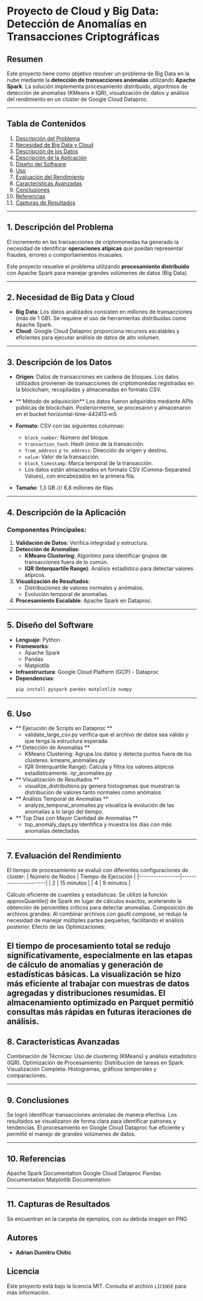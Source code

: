 # Proyecto de Cloud y Big Data: Detección de Anomalías en Transacciones Criptográficas

## Resumen

Este proyecto tiene como objetivo resolver un problema de Big Data en la nube mediante la **detección de transacciones anómalas** utilizando **Apache Spark**. La solución implementa procesamiento distribuido, algoritmos de detección de anomalías (KMeans e IQR), visualización de datos y análisis del rendimiento en un clúster de Google Cloud Dataproc.

---

## Tabla de Contenidos

1. [Descripción del Problema](#descripcion-del-problema)
2. [Necesidad de Big Data y Cloud](#necesidad-de-big-data-y-cloud)
3. [Descripción de los Datos](#descripcion-de-los-datos)
4. [Descripción de la Aplicación](#descripcion-de-la-aplicacion)
5. [Diseño del Software](#diseno-del-software)
6. [Uso](#uso)
7. [Evaluación del Rendimiento](#evaluacion-del-rendimiento)
8. [Características Avanzadas](#caracteristicas-avanzadas)
9. [Conclusiones](#conclusiones)
10. [Referencias](#referencias)
11. [Capturas de Resultados](#capturas-de-resultados)

---

## 1. Descripción del Problema <a name="descripcion-del-problema"></a>

El incremento en las transacciones de criptomonedas ha generado la necesidad de identificar **operaciones atípicas** que puedan representar fraudes, errores o comportamientos inusuales.

Este proyecto resuelve el problema utilizando **procesamiento distribuido** con Apache Spark para manejar grandes volúmenes de datos (Big Data).

---

## 2. Necesidad de Big Data y Cloud <a name="necesidad-de-big-data-y-cloud"></a>

- **Big Data**: Los datos analizados consisten en millones de transacciones (más de 1 GB). Se requiere el uso de herramientas distribuidas como Apache Spark.
- **Cloud**: Google Cloud Dataproc proporciona recursos escalables y eficientes para ejecutar análisis de datos de alto volumen.

---

## 3. Descripción de los Datos <a name="descripcion-de-los-datos"></a>

- **Origen**: Datos de transacciones en cadena de bloques. Los datos utilizados provienen de transacciones de criptomonedas registradas en la blockchain, recopiladas y almacenadas en formato CSV.
- ** Método de adquisición** Los datos fueron adquiridos mediante APIs públicas de blockchain. Posteriormente, se procesaron y almacenaron en el bucket horizontal-time-442413-m5
- **Formato**: CSV con las siguientes columnas:
   - `block_number`: Número del bloque.
   - `transaction_hash`: Hash único de la transacción.
   - `from_address` y `to_address`: Dirección de origen y destino.
   - `value`: Valor de la transacción.
   - `block_timestamp`: Marca temporal de la transacción.
   - Los datos están almacenados en formato CSV (Comma-Separated Values), con encabezados en la primera fila.

- **Tamaño**: 1,3 GB  /// 6,8 millones de filas

---

## 4. Descripción de la Aplicación <a name="descripcion-de-la-aplicacion"></a>

### Componentes Principales:
1. **Validación de Datos**: Verifica integridad y estructura.
2. **Detección de Anomalías**:
   - **KMeans Clustering**: Algoritmo para identificar grupos de transacciones fuera de lo común.
   - **IQR (Interquartile Range)**: Análisis estadístico para detectar valores atípicos.
3. **Visualización de Resultados**:
   - Distribuciones de valores normales y anómalos.
   - Evolución temporal de anomalías.
4. **Procesamiento Escalable**: Apache Spark en Dataproc.

---

## 5. Diseño del Software <a name="diseno-del-software"></a>

- **Lenguaje**: Python
- **Frameworks**:
   - Apache Spark
   - Pandas
   - Matplotlib
- **Infraestructura**: Google Cloud Platform (GCP) - Dataproc
- **Dependencias**:
   ```bash
   pip install pyspark pandas matplotlib numpy

---

## 6. Uso <a name="uso"></a>
- ** Ejecución de Scripts en Dataproc ** 
	- validate_large_csv.py verifica que el archivo de datos sea válido y que tenga la estructura esperada
- ** Detección de Anomalías ** 
	- KMeans Clustering: Agrupa los datos y detecta puntos fuera de los clústeres. kmeans_anomalies.py
	- IQR (Interquartile Range): Calcula y filtra los valores atípicos estadísticamente. iqr_anomalies.py
- ** Visualización de Resultados **
	- visualize_distributions.py genera histogramas que muestran la distribución de valores tanto normales como anómalos
- ** Análisis Temporal de Anomalías ** 
	- analyze_temporal_anomalies.py visualiza la evolución de las anomalías a lo largo del tiempo.
- ** Top Días con Mayor Cantidad de Anomalías ** 
	- top_anomaly_days.py Identifica y muestra los días con más anomalías detectadas

---

## 7. Evaluación del Rendimiento <a name="evaluacion-del-rendimiento"></a>
El tiempo de procesamiento se evaluó con diferentes configuraciones de clúster:
| Número de Nodos | Tiempo de Ejecución |
|-----------------|----------------------|
| 2               | 15 minutos          |
| 4               | 9 minutos           |

Cálculo eficiente de cuantiles y estadísticas:
Se utilizó la función approxQuantile() de Spark en lugar de cálculos exactos, acelerando la obtención de percentiles críticos para detectar anomalías.
Composición de archivos grandes:
Al combinar archivos con gsutil compose, se redujo la necesidad de manejar múltiples partes pequeñas, facilitando el análisis posterior.
Efecto de las Optimizaciones:

El tiempo de procesamiento total se redujo significativamente, especialmente en las etapas de cálculo de anomalías y generación de estadísticas básicas.
La visualización se hizo más eficiente al trabajar con muestras de datos agregadas y distribuciones resumidas.
El almacenamiento optimizado en Parquet permitió consultas más rápidas en futuras iteraciones de análisis.
---

## 8. Características Avanzadas <a name="caracteristicas-avanzadas"></a>
Combinación de Técnicas: Uso de clustering (KMeans) y análisis estadístico (IQR).
Optimización de Procesamiento: Distribución de tareas en Spark.
Visualización Completa: Histogramas, gráficos temporales y comparaciones.

---

## 9. Conclusiones <a name="conclusiones"></a>
Se logró identificar transacciones anómalas de manera efectiva.
Los resultados se visualizaron de forma clara para identificar patrones y tendencias.
El procesamiento en Google Cloud Dataproc fue eficiente y permitió el manejo de grandes volúmenes de datos.

---

## 10. Referencias <a name="referencias"></a>
Apache Spark Documentation
Google Cloud Dataproc
Pandas Documentation
Matplotlib Documentation

---

## 11. Capturas de Resultados <a name="capturas-de-resultados"></a>
Se encuentran en la carpeta de ejemplos, con su debida imagen en PNG

## Autores
- **Adrian Dumitru Chitic**

## Licencia
Este proyecto está bajo la licencia MIT. Consulta el archivo `LICENSE` para más información.
